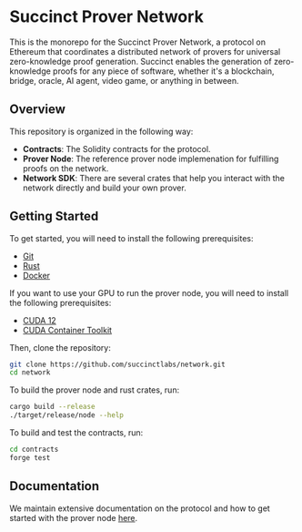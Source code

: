 # Succinct Prover Network

This is the monorepo for the Succinct Prover Network, a protocol on Ethereum that coordinates a distributed network of provers for universal zero-knowledge proof generation. Succinct enables the generation of zero-knowledge proofs for any piece of software, whether it's a blockchain, bridge, oracle, AI agent, video game, or anything in between.

## Overview

This repository is organized in the following way:

- **Contracts**: The Solidity contracts for the protocol.
- **Prover Node**: The reference prover node implemenation for fulfilling proofs on the network.
- **Network SDK**: There are several crates that help you interact with the network directly and build your own prover.

## Getting Started

To get started, you will need to install the following prerequisites:

- [Git](https://git-scm.com/book/en/v2/Getting-Started-Installing-Git)
- [Rust](https://www.rust-lang.org/tools/install)
- [Docker](https://docs.docker.com/get-docker/)

If you want to use your GPU to run the prover node, you will need to install the following prerequisites:

- [CUDA 12](https://developer.nvidia.com/cuda-12-0-0-download-archive?target_os=Linux&target_arch=x86_64&Distribution=Ubuntu&target_version=22.04&target_type=deb_local)
- [CUDA Container Toolkit](https://docs.nvidia.com/datacenter/cloud-native/container-toolkit/latest/install-guide.html)

Then, clone the repository:

```bash
git clone https://github.com/succinctlabs/network.git
cd network
```

To build the prover node and rust crates, run:

```bash
cargo build --release
./target/release/node --help
```

To build and test the contracts, run:

```bash
cd contracts
forge test
```

## Documentation

We maintain extensive documentation on the protocol and how to get started with the prover node [here](https://docs.succinct.xyz/docs/network/introduction).
